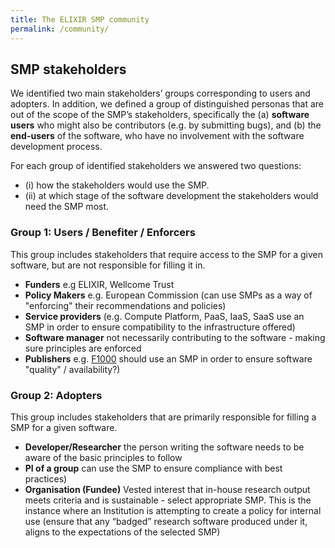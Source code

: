 ```yaml
---
title: The ELIXIR SMP community
permalink: /community/
---
```


## SMP stakeholders

We identified two main stakeholders’ groups corresponding to users and adopters. In addition, we defined a group of distinguished personas that are out of the scope of the SMP’s stakeholders, specifically the (a) **software users** who might also be contributors (e.g. by submitting bugs), and (b) the **end-users** of the software, who have no involvement with the software development process.

For each group of identified stakeholders we answered two questions: 

- (i) how the stakeholders would use the SMP.
- (ii) at which stage of the software development the stakeholders would need the SMP most.

### Group 1: Users / Benefiter / Enforcers

This group includes stakeholders that require access to the SMP for a given software, but are not responsible for filling it in.

- **Funders** e.g ELIXIR, Wellcome Trust
- **Policy Makers** e.g. European Commission (can use SMPs as a way of "enforcing" their recommendations and policies)
- **Service providers** (e.g. Compute Platform, PaaS, IaaS, SaaS use an SMP in order to ensure compatibility to the infrastructure offered)
- **Software manager** not necessarily contributing to the software - making sure principles are enforced
- **Publishers** e.g. [F1000](https://f1000research.com/) should use an SMP in order to ensure software "quality" / availability?)


### Group 2: Adopters

This group includes stakeholders that are primarily responsible for filling a SMP for a given software.

- **Developer/Researcher** the person writing the software needs to be aware of the basic principles to follow
- **PI of a group** can use the SMP to ensure compliance with best practices)
- **Organisation (Fundee)** Vested interest that in-house research output meets criteria and is sustainable - select appropriate SMP. This is the instance where an Institution is attempting to create a policy for internal use (ensure that any “badged” research software produced under it, aligns to the expectations of the selected SMP)